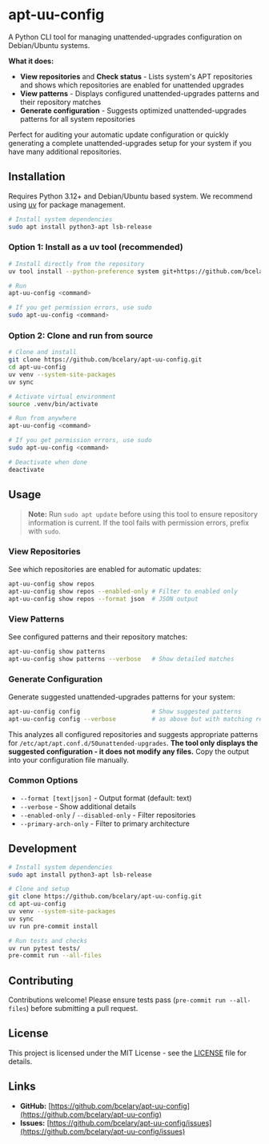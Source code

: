 # apt-uu-config

A Python CLI tool for managing unattended-upgrades configuration on Debian/Ubuntu systems.

**What it does:**
- **View repositories** and **Check status** - Lists system's APT repositories and shows which repositories are enabled for unattended upgrades
- **View patterns** - Displays configured unattended-upgrades patterns and their repository matches
- **Generate configuration** - Suggests optimized unattended-upgrades patterns for all system repositories

Perfect for auditing your automatic update configuration or quickly generating a complete unattended-upgrades setup for your system if you have many additional repositories.

## Installation

Requires Python 3.12+ and Debian/Ubuntu based system. We recommend using [uv](https://docs.astral.sh/uv/) for package management.

```sh
# Install system dependencies
sudo apt install python3-apt lsb-release
```

### Option 1: Install as a uv tool (recommended)

```sh
# Install directly from the repository
uv tool install --python-preference system git+https://github.com/bcelary/apt-uu-config.git

# Run
apt-uu-config <command>

# If you get permission errors, use sudo
sudo apt-uu-config <command>
```

### Option 2: Clone and run from source

```sh
# Clone and install
git clone https://github.com/bcelary/apt-uu-config.git
cd apt-uu-config
uv venv --system-site-packages
uv sync

# Activate virtual environment
source .venv/bin/activate

# Run from anywhere
apt-uu-config <command>

# If you get permission errors, use sudo
sudo apt-uu-config <command>

# Deactivate when done
deactivate
```

## Usage

> **Note:** Run `sudo apt update` before using this tool to ensure repository information is current. If the tool fails with permission errors, prefix with `sudo`.

### View Repositories

See which repositories are enabled for automatic updates:

```bash
apt-uu-config show repos
apt-uu-config show repos --enabled-only # Filter to enabled only
apt-uu-config show repos --format json  # JSON output
```

### View Patterns

See configured patterns and their repository matches:

```bash
apt-uu-config show patterns
apt-uu-config show patterns --verbose   # Show detailed matches
```

### Generate Configuration

Generate suggested unattended-upgrades patterns for your system:

```bash
apt-uu-config config                    # Show suggested patterns
apt-uu-config config --verbose          # as above but with matching repository info as comments
```

This analyzes all configured repositories and suggests appropriate patterns for `/etc/apt/apt.conf.d/50unattended-upgrades`. **The tool only displays the suggested configuration - it does not modify any files.** Copy the output into your configuration file manually.

### Common Options

- `--format [text|json]` - Output format (default: text)
- `--verbose` - Show additional details
- `--enabled-only` / `--disabled-only` - Filter repositories
- `--primary-arch-only` - Filter to primary architecture

## Development

```sh
# Install system dependencies
sudo apt install python3-apt lsb-release

# Clone and setup
git clone https://github.com/bcelary/apt-uu-config.git
cd apt-uu-config
uv venv --system-site-packages
uv sync
uv run pre-commit install

# Run tests and checks
uv run pytest tests/
pre-commit run --all-files
```

## Contributing

Contributions welcome! Please ensure tests pass (`pre-commit run --all-files`) before submitting a pull request.

## License

This project is licensed under the MIT License - see the [LICENSE](LICENSE) file for details.

## Links

- **GitHub:** [https://github.com/bcelary/apt-uu-config](https://github.com/bcelary/apt-uu-config)
- **Issues:** [https://github.com/bcelary/apt-uu-config/issues](https://github.com/bcelary/apt-uu-config/issues)
